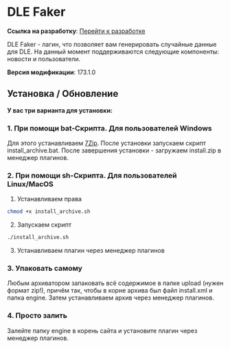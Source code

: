 # DLE Faker
**Ссылка на
разработку**: [<i class="fa-thin fa-paperclip"></i> Перейти к разработке](https://devcraft.club/downloads/maharder-assets.4/)

DLE Faker - лагин, что позволяет вам генерировать случайные данные для DLE. На данный момент поддерживаются следующие компоненты: новости и пользователи.

**Версия модификации**: <i class="fa-duotone fa-code-branch"></i> 173.1.0

## **Установка / Обновление**

**У вас три варианта для установки:**

### 1. **При помощи bat-Скрипта. Для пользователей Windows**

Для этого устанавливаем [7Zip](https://www.7-zip.org/download.html).
После установки запускаем скрипт install_archive.bat.
После завершения установки - загружаем install.zip в менеджер плагинов.

### 2. **При помощи sh-Скрипта. Для пользователей Linux/MacOS**

1. Устанавливаем права
```bash
chmod +x install_archive.sh
```
2. Запускаем скрипт
```bash
./install_archive.sh
```
3. Устанавливаем плагин через менеджер плагинов

### 3. **Упаковать самому**

Любым архиватором запаковать всё содержимое в папке upload (нужен формат zip!), причём так, чтобы в корне архива был
файл install.xml и папка engine.
Затем устанавливаем архив через менеджер плагинов.

### 4. **Просто залить**

Залейте папку engine в корень сайта и установите плагин через менеджер плагинов.